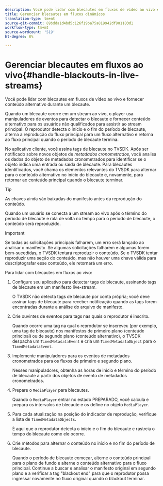 ```yaml
---
description: Você pode lidar com blecautes em fluxos de vídeo ao vivo e fornecer conteúdo alternativo durante um blecaute.
title: Gerenciar blecautes em fluxos dinâmicos
translation-type: tm+mt
source-git-commit: 89bdda1d4bd5c126f19ba75a819942df901183d1
workflow-type: tm+mt
source-wordcount: '519'
ht-degree: 0%

---
```



# Gerenciar blecautes em fluxos ao vivo{#handle-blackouts-in-live-streams}

Você pode lidar com blecautes em fluxos de vídeo ao vivo e fornecer conteúdo alternativo durante um blecaute.

Quando um blecaute ocorre em um stream ao vivo, o player usa manipuladores de eventos para detectar o blecaute e fornecer conteúdo alternativo para os usuários não qualificados para assistir ao stream principal. O reprodutor detecta o início e o fim do período de blecaute, alterna a reprodução do fluxo principal para um fluxo alternativo e retorna ao fluxo principal quando o período de blecaute termina.

No aplicativo cliente, você assina tags de blecaute no TVSDK. Após ser notificado sobre novos objetos de *metadados cronometrados*, você analisa os dados do objeto de metadados cronometrados para identificar se o objeto indica uma entrada ou saída de blecaute. Para blecautes identificados, você chama os elementos relevantes do TVSDK para alternar para o conteúdo alternativo no início do blecaute e, novamente, para retornar ao conteúdo principal quando o blecaute terminar.

>[!TIP]
>
>As chaves ainda são baixadas do manifesto antes da reprodução do conteúdo.

Quando um usuário se conecta a um stream ao vivo após o término do período de blecaute e rola de volta no tempo para o período de blecaute, o conteúdo será reproduzido.

>[!IMPORTANT]
>
>Se todas as solicitações principais falharem, um erro será lançado ao analisar o manifesto. Se algumas solicitações falharem e algumas forem bem-sucedidas, o TVSDK tentará reproduzir o conteúdo. Se o TVSDK tentar reproduzir uma seção do conteúdo, mas não houver uma chave válida para descriptografar esse conteúdo, ele retornará um erro.

Para lidar com blecautes em fluxos ao vivo:

1. Configure seu aplicativo para detectar tags de blecaute, assinando tags de blecaute em um manifesto live-stream.

   O TVSDK não detecta tags de blecaute por conta própria; você deve assinar tags de blecaute para receber notificação quando as tags forem encontradas durante a análise do arquivo de manifesto.
1. Crie ouvintes de eventos para tags nas quais o reprodutor é inscrito.

   Quando ocorre uma tag na qual o reprodutor se inscreveu (por exemplo, uma tag de blecaute) nos manifestos de primeiro plano (conteúdo principal) ou de segundo plano (conteúdo alternativo), o TVSDK despacha um `TimedMetadataEvent` e cria um `TimedMetadataObject` para o `TimedMetadataEvent`.
1. Implemente manipuladores para os eventos de metadados cronometrados para os fluxos de primeiro e segundo plano.

   Nesses manipuladores, obtenha as horas de início e término do período de blecaute a partir dos objetos de evento de metadados cronometrados.
1. Prepare o `MediaPlayer` para blecautes.

   Quando o `MediaPlayer` entrar no estado PREPARADO, você calcula e prepara os intervalos de blecaute e os define no objeto `MediaPlayer`.

1. Para cada atualização na posição do indicador de reprodução, verifique a lista de `TimedMetadataObjects`.

   É aqui que o reprodutor detecta o início e o fim do blecaute e rastreia o tempo do blecaute como ele ocorre.

1. Crie métodos para alternar o conteúdo no início e no fim do período de blecaute.

   Quando o período de blecaute começar, alterne o conteúdo principal para o plano de fundo e alterne o conteúdo alternativo para o fluxo principal. Continue a buscar e analisar o manifesto original em segundo plano e a verificar a tag &quot;blackout end&quot; para que o reprodutor possa ingressar novamente no fluxo original quando o blackout terminar.

